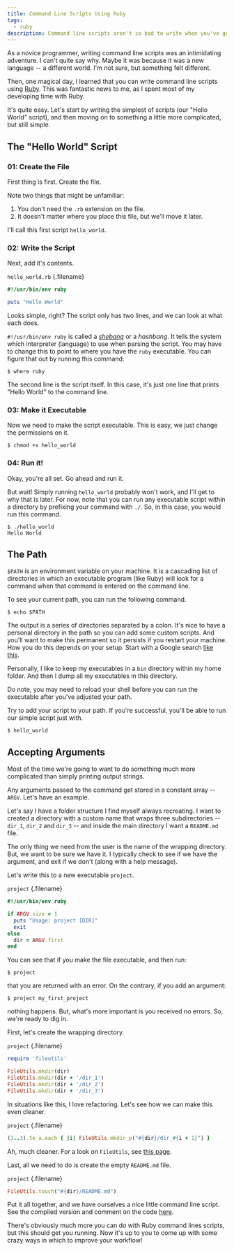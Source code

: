 ```yaml
---
title: Command Line Scripts Using Ruby
tags:
  - ruby
description: Command line scripts aren't so bad to write when you've got Ruby on your side.
---
```


As a novice programmer, writing command line scripts was an intimidating
adventure. I can't quite say why. Maybe it was because it was a new language --
a different world. I'm not sure, but something felt different.

Then, one magical day, I learned that you can write command line scripts using
[Ruby](https://www.ruby-lang.org). This was fantastic news to me, as I
spent most of my developing time with Ruby.

It's quite easy. Let's start by writing the simplest of scripts (our "Hello
World" script), and then moving on to something a little more complicated, but
still simple.

## The "Hello World" Script

### 01: Create the File

First thing is first. Create the file.

Note two things that might be unfamiliar:

1. You don't need the `.rb` extension on the file.
2. It doesn't matter where you place this file, but we'll move it later.

I'll call this first script `hello_world`.

### 02: Write the Script

Next, add it's contents.

`hello_world.rb` {.filename}

```ruby
#!/usr/bin/env ruby

puts "Hello World"
```

Looks simple, right? The script only has two lines, and we can look at what
each does.

`#!/usr/bin/env ruby` is called a
[_shebang_](<http://en.wikipedia.org/wiki/Shebang_(Unix)>) or a _hashbang_. It
tells the system which interpreter (language) to use when parsing the script.
You may have to change this to point to where you have the `ruby` executable. You can figure that out by running this command:

    $ where ruby

The second line is the script itself. In this case, it's just one line that
prints "Hello World" to the command line.

### 03: Make it Executable

Now we need to make the script executable. This is easy, we just change the
permissions on it.

    $ chmod +x hello_world

### 04: Run it!

Okay, you're all set. Go ahead and run it.

But wait! Simply running `hello_world` probably won't work, and I'll get to why
that is later. For now, note that you can run any executable script within a
directory by prefixing your command with `./`. So, in this case, you would run
this command.

    $ ./hello_world
    Hello World

## The Path

`$PATH` is an environment variable on your machine. It is a cascading list of directories in which an executable program (like Ruby) will look for a command when that command is entered on the command line.

To see your current path, you can run the following command.

    $ echo $PATH

The output is a series of directories separated by a colon. It's nice to have a personal directory in the path so you can add some custom scripts. And you'll want to make this permanent so it persists if you restart your machine. How you do this depends on your setup. Start with a Google search [like this](https://www.google.com/webhp?sourceid=chrome-instant&ion=1&espv=2&ie=UTF-8#q=add+a+directory+to+path).

Personally, I like to keep my executables in a `bin` directory within my home folder. And then I dump all my executables in this directory.

Do note, you may need to reload your shell before you can run the executable after you've adjusted your path.

Try to add your script to your path. If you're successful, you'll be able to run our simple script just with.

    $ hello_world

## Accepting Arguments

Most of the time we're going to want to do something much more complicated than simply printing output strings.

Any arguments passed to the command get stored in a constant array -- `ARGV`. Let's have an example.

Let's say I have a folder structure I find myself always recreating. I want to created a directory with a custom name that wraps three subdirectories -- `dir_1`, `dir_2` and `dir_3` -- and inside the main directory I want a `README.md` file.

The only thing we need from the user is the name of the wrapping directory. But, we want to be sure we have it. I typically check to see if we have the argument, and exit if we don't (along with a help message).

Let's write this to a new executable `project`.

`project` {.filename}

```ruby
#!/usr/bin/env ruby

if ARGV.size < 1
  puts "Usage: project [DIR]"
  exit
else
  dir = ARGV.first
end
```

You can see that if you make the file executable, and then run:

    $ project

that you are returned with an error. On the contrary, if you add an argument:

    $ project my_first_project

nothing happens. But, what's more important is you received no errors. So, we're ready to dig in.

First, let's create the wrapping directory.

`project` {.filename}

```ruby
require 'fileutils'

FileUtils.mkdir(dir)
FileUtils.mkdir(dir + '/dir_1')
FileUtils.mkdir(dir + '/dir_2')
FileUtils.mkdir(dir + '/dir_3')
```

In situations like this, I love refactoring. Let's see how we can make this even cleaner.

`project` {.filename}

```ruby
(1..3).to_a.each { |i| FileUtils.mkdir_p("#{dir}/dir_#{i + 1}") }
```

Ah, much cleaner. For a look on `FileUtils`, see [this page](http://www.ruby-doc.org/stdlib-2.1.4/libdoc/fileutils/rdoc/FileUtils).

Last, all we need to do is create the empty `README.md` file.

`project` {.filename}

```ruby
FileUtils.touch("#{dir}/README.md")
```

Put it all together, and we have ourselves a nice little command line script.
See the compiled version and comment on the code
[here](https://gist.github.com/seancdavis/df875dd15ff8fbd755d9).

There's obviously much more you can do with Ruby command lines scripts, but
this should get you running. Now it's up to you to come up with some crazy
ways in which to improve your workflow!
